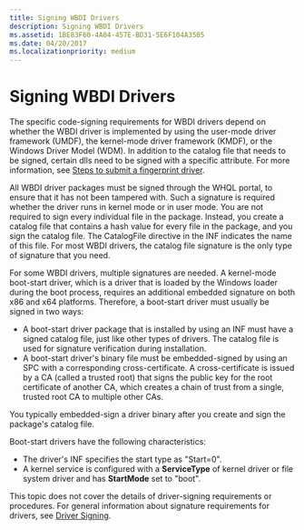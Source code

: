 ```yaml
---
title: Signing WBDI Drivers
description: Signing WBDI Drivers
ms.assetid: 1BE83F60-4A04-457E-BD31-5E6F104A3505
ms.date: 04/20/2017
ms.localizationpriority: medium
---
```


# Signing WBDI Drivers


The specific code-signing requirements for WBDI drivers depend on whether the WBDI driver is implemented by using the user-mode driver framework (UMDF), the kernel-mode driver framework (KMDF), or the Windows Driver Model (WDM). In addition to the catalog file that needs to be signed, certain dlls need to be signed with a specific attribute. For more information, see [Steps to submit a fingerprint driver](/windows-hardware/design/device-experiences/windows-hello-driver-signing).

All WBDI driver packages must be signed through the WHQL portal, to ensure that it has not been tampered with. Such a signature is required whether the driver runs in kernel mode or in user mode. You are not required to sign every individual file in the package. Instead, you create a catalog file that contains a hash value for every file in the package, and you sign the catalog file. The CatalogFile directive in the INF indicates the name of this file. For most WBDI drivers, the catalog file signature is the only type of signature that you need.

For some WBDI drivers, multiple signatures are needed. A kernel-mode boot-start driver, which is a driver that is loaded by the Windows loader during the boot process, requires an additional embedded signature on both x86 and x64 platforms. Therefore, a boot-start driver must usually be signed in two ways:

-   A boot-start driver package that is installed by using an INF must have a signed catalog file, just like other types of drivers. The catalog file is used for signature verification during installation.
-   A boot-start driver's binary file must be embedded-signed by using an SPC with a corresponding cross-certificate. A cross-certificate is issued by a CA (called a trusted root) that signs the public key for the root certificate of another CA, which creates a chain of trust from a single, trusted root CA to multiple other CAs.

You typically embedded-sign a driver binary after you create and sign the package's catalog file.

Boot-start drivers have the following characteristics:

-   The driver's INF specifies the start type as "Start=0".
-   A kernel service is configured with a **ServiceType** of kernel driver or file system driver and has **StartMode** set to "boot".


This topic does not cover the details of driver-signing requirements or procedures. For general information about signature requirements for drivers, see [Driver Signing](https://go.microsoft.com/fwlink/p/?linkid=201836).

 


